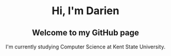 <div align="center">

<h1>
    Hi, I'm Darien
</h1>

<h2>
    Welcome to my GitHub page
</h2>

<p>
    I'm currently studying Computer Science at Kent State University.
</p>

</div>
